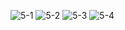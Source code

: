 ![5-1](https://user-images.githubusercontent.com/63244079/82925006-c78e6780-9f9a-11ea-9c36-ee54d94900b7.png)
![5-2](https://user-images.githubusercontent.com/63244079/82925010-c9582b00-9f9a-11ea-8f63-20f082b1041c.png)
![5-3](https://user-images.githubusercontent.com/63244079/82925019-cc531b80-9f9a-11ea-9ed4-15bfec971f48.png)
![5-4](https://user-images.githubusercontent.com/63244079/82925025-cd844880-9f9a-11ea-9b4b-1da19bef37a4.png)
